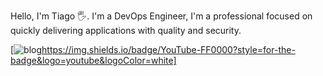 Hello, I'm Tiago 🖐️. 
I'm a DevOps Engineer, I'm a professional focused on quickly delivering applications with quality and security.

[![blog]()https://img.shields.io/badge/YouTube-FF0000?style=for-the-badge&logo=youtube&logoColor=white]




